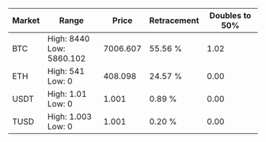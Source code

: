 | Market | Range | Price| Retracement | Doubles to 50% |
| --- | --- | --- | --- | --- |
| BTC | High: 8440<br />Low: 5860.102 | 7006.607 | 55.56 % | 1.02 |
| ETH | High: 541<br />Low: 0 | 408.098 | 24.57 % | 0.00 |
| USDT | High: 1.01<br />Low: 0 | 1.001 | 0.89 % | 0.00 |
| TUSD | High: 1.003<br />Low: 0 | 1.001 | 0.20 % | 0.00 |
